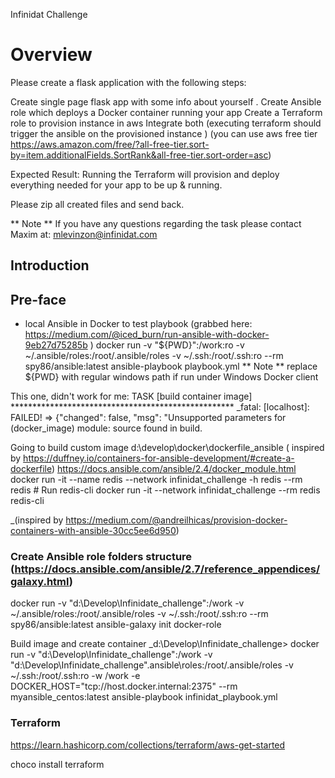 Infinidat Challenge 

# Overview 

Please create a flask application with the following steps:

Create single page flask app with some info about yourself .
Create Ansible role which deploys a Docker container running your app
Create a Terraform role to provision instance in aws
Integrate both (executing terraform should trigger the ansible on the provisioned instance )
(you can use aws free tier https://aws.amazon.com/free/?all-free-tier.sort-by=item.additionalFields.SortRank&all-free-tier.sort-order=asc)

Expected Result:
Running the Terraform will provision and deploy everything needed for your app to be up & running.

Please zip all created files and send back.

** Note **
If you have any questions regarding the task please contact Maxim at: mlevinzon@infinidat.com

## Introduction


## Pre-face

- local Ansible in Docker to test playbook (grabbed here: https://medium.com/@iced_burn/run-ansible-with-docker-9eb27d75285b )
docker run -v "${PWD}":/work:ro -v ~/.ansible/roles:/root/.ansible/roles -v ~/.ssh:/root/.ssh:ro --rm spy86/ansible:latest ansible-playbook playbook.yml 
** Note ** 
replace ${PWD} with regular windows path if run under Windows Docker client

This one, didn't work for me:
TASK [build container image] ***************************************************
_fatal: [localhost]: FAILED! => {"changed": false, "msg": "Unsupported parameters for (docker_image) module: source found in build.

Going to build custom image d:\develop\docker\dockerfile_ansible ( inspired by https://duffney.io/containers-for-ansible-development/#create-a-dockerfile)
https://docs.ansible.com/ansible/2.4/docker_module.html
docker run -it --name  redis --network infinidat_challenge -h redis --rm redis # 
Run redis-cli docker run -it --network infinidat_challenge --rm redis redis-cli 

_(inspired by https://medium.com/@andreilhicas/provision-docker-containers-with-ansible-30cc5ee6d950) 
### Create Ansible role folders structure (https://docs.ansible.com/ansible/2.7/reference_appendices/galaxy.html) 
docker run -v "d:\Develop\Infinidate_challenge":/work -v ~/.ansible/roles:/root/.ansible/roles -v ~/.ssh:/root/.ssh:ro --rm spy86/ansible:latest ansible-galaxy init docker-role 

Build image and create container 
_d:\Develop\Infinidate_challenge> docker run -v "d:\Develop\Infinidate_challenge":/work -v "d:\Develop\Infinidate_challenge"\.ansible\roles:/root/.ansible/roles -v ~/.ssh:/root/.ssh:ro -w /work -e DOCKER_HOST="tcp://host.docker.internal:2375" --rm myansible_centos:latest ansible-playbook infinidat_playbook.yml


### Terraform 
https://learn.hashicorp.com/collections/terraform/aws-get-started

choco install terraform




